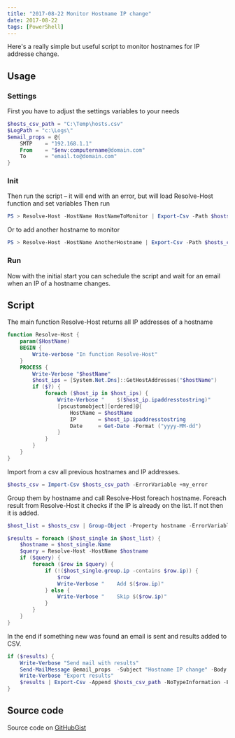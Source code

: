 ```yaml
---
title: "2017-08-22 Monitor Hostname IP change"
date: 2017-08-22
tags: [PowerShell]
---
```


Here's a really simple but useful script to monitor hostnames for IP addresse change.
## Usage
### Settings
First you have to adjust the settings variables to your needs
```powershell
$hosts_csv_path = "C:\Temp\hosts.csv"
$LogPath = "c:\Logs\"
$email_props = @{
    SMTP    = "192.168.1.1"
    From    = "$env:computername@domain.com"
    To      = "email.to@domain.com"   
}
```
### Init
Then run the script – it will end with an error, but will load Resolve-Host function and set variables
Then run 
```powershell
PS > Resolve-Host -HostName HostNameToMonitor | Export-Csv -Path $hosts_csv_path -Encoding UTF8
```
Or to add another hostname to monitor
```powershell
PS > Resolve-Host -HostName AnotherHostname | Export-Csv -Path $hosts_csv_path -Encoding UTF8 -Append
```
### Run
Now with the initial start you can schedule the script and wait for an email when an IP of a hostname changes.

## Script
The main function Resolve-Host returns all IP addresses of a hostname
```powershell
function Resolve-Host {
    param($HostName)
    BEGIN {
        Write-verbose "In function Resolve-Host"
    }
    PROCESS {
        Write-Verbose "$hostName"
        $host_ips = [System.Net.Dns]::GetHostAddresses("$hostName")
        if ($?) {
            foreach ($host_ip in $host_ips) {
                Write-Verbose "    $($host_ip.ipaddresstostring)"
                [pscustomobject][ordered]@{
                    HostName = $hostName
                    IP       = $host_ip.ipaddresstostring
                    Date     = Get-Date -Format ("yyyy-MM-dd")
                }			
            }
        }
    }
}
```
Import from a csv all previous hostnames and IP addresses.
```powershell
$hosts_csv = Import-Csv $hosts_csv_path -ErrorVariable +my_error
```
Group them by hostname and call Resolve-Host foreach hostname.
Foreach result from Resolve-Host it checks if the IP is already on the list.
If not then it is added.
```powershell
$host_list = $hosts_csv | Group-Object -Property hostname -ErrorVariable +my_error

$results = foreach ($host_single in $host_list) {
    $hostname = $host_single.Name
    $query = Resolve-Host -HostName $hostname
    if ($query) {
        foreach ($row in $query) {
            if (!($host_single.group.ip -contains $row.ip)) {
                $row
                Write-Verbose "    Add $($row.ip)"
            } else {
                Write-Verbose "    Skip $($row.ip)"
            }
        }
    }
}
```
In the end if something new was found an email is sent and results added to CSV. 
```powershell
if ($results) {
    Write-Verbose "Send mail with results"
    Send-MailMessage @email_props  -Subject "Hostname IP change" -Body $(($results | ForEach-Object {"$($_.ip) $($_.hostname)"}) -join "`n")
    Write-Verbose "Export results"
    $results | Export-Csv -Append $hosts_csv_path -NoTypeInformation -Encoding utf8 -ErrorVariable +my_error
}
```
## Source code
Source code on [GitHubGist](https://gist.github.com/amnich/829c50c8ec10f09b64f80c9a1ca5b9fe)
